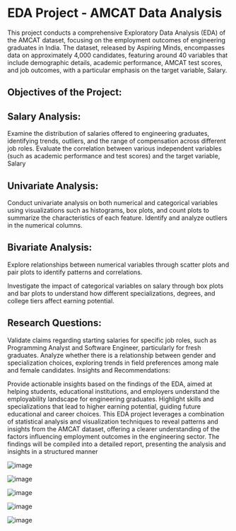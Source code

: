 # EDA Project - AMCAT Data Analysis

This project conducts a comprehensive Exploratory Data Analysis (EDA) of the AMCAT dataset, focusing on the employment outcomes of engineering graduates in India. The dataset, released by Aspiring Minds, encompasses data on approximately 4,000 candidates, featuring around 40 variables that include demographic details, academic performance, AMCAT test scores, and job outcomes, with a particular emphasis on the target variable, Salary.

## Objectives of the Project:

## Salary Analysis:

Examine the distribution of salaries offered to engineering graduates, identifying trends, outliers, and the range of compensation across different job roles.
Evaluate the correlation between various independent variables (such as academic performance and test scores) and the target variable, Salary

## Univariate Analysis:

Conduct univariate analysis on both numerical and categorical variables using visualizations such as histograms, box plots, and count plots to summarize the characteristics of each feature.
Identify and analyze outliers in the numerical columns.

## Bivariate Analysis:

Explore relationships between numerical variables through scatter plots and pair plots to identify patterns and correlations.

Investigate the impact of categorical variables on salary through box plots and bar plots to understand how different specializations, degrees, and college tiers affect earning potential.
## Research Questions:

Validate claims regarding starting salaries for specific job roles, such as Programming Analyst and Software Engineer, particularly for fresh graduates.
Analyze whether there is a relationship between gender and specialization choices, exploring trends in field preferences among male and female candidates.
Insights and Recommendations:

Provide actionable insights based on the findings of the EDA, aimed at helping students, educational institutions, and employers understand the employability landscape for engineering graduates.
Highlight skills and specializations that lead to higher earning potential, guiding future educational and career choices.
This EDA project leverages a combination of statistical analysis and visualization techniques to reveal patterns and insights from the AMCAT dataset, offering a clearer understanding of the factors influencing employment outcomes in the engineering sector. The findings will be compiled into a detailed report, presenting the analysis and insights in a structured manner


![image](https://github.com/user-attachments/assets/17cb26ed-b62e-45ea-b75e-dccbbd20970f)

![image](https://github.com/user-attachments/assets/3cb3a67f-da94-4bf5-8d81-71bc4cd1fb87)


![image](https://github.com/user-attachments/assets/26dfcef5-a796-4ebc-8b75-41e701e2d51c)


![image](https://github.com/user-attachments/assets/e31be56c-e533-47de-b06a-0523593c8c6b)


![image](https://github.com/user-attachments/assets/e8afea23-a75e-4cbe-ac54-5994753ebabc)


